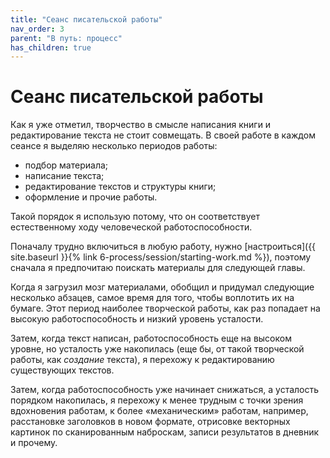 ```yaml
---
title: "Сеанс писательской работы"
nav_order: 3
parent: "В путь: процесс"
has_children: true
---
```


# Сеанс писательской работы

Как я уже отметил, творчество в смысле написания книги и
редактирование текста не стоит совмещать.  В своей работе в каждом
сеансе я выделяю несколько периодов работы:
- подбор материала;
- написание текста;
- редактирование текстов и структуры книги;
- оформление и прочие работы.

Такой порядок я использую потому, что он соответствует естественному
ходу человеческой работоспособности.

Поначалу трудно включиться в любую работу, нужно [настроиться]({{
site.baseurl }}{% link 6-process/session/starting-work.md %}), поэтому
сначала я предпочитаю поискать материалы для следующей главы.

Когда я загрузил мозг материалами, обобщил и придумал следующие
несколько абзацев, самое время для того, чтобы воплотить их на
бумаге.  Этот период наиболее творческой работы, как раз попадает на
высокую работоспособность и низкий уровень усталости.

Затем, когда текст написан, работоспособность еще на высоком уровне,
но усталость уже накопилась (еще бы, от такой творческой работы, как
*создание* текста), я перехожу к редактированию существующих текстов.

Затем, когда работоспособность уже начинает снижаться, а усталость
порядком накопилась, я перехожу к менее трудным с точки зрения
вдохновения работам, к более «механическим» работам, например,
расстановке заголовков в новом формате, отрисовке векторных картинок
по сканированным наброскам, записи результатов в дневник и прочему.
